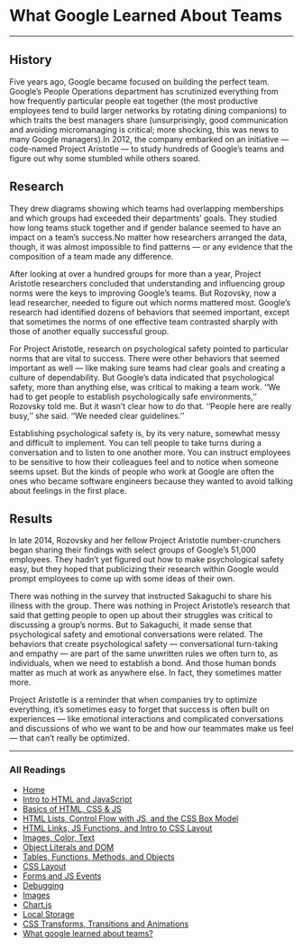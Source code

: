 # What Google Learned About Teams

***

## History

Five years ago, Google became focused on building the perfect team. Google’s People Operations department has scrutinized everything from how frequently particular people eat together (the most productive employees tend to build larger networks by rotating dining companions) to which traits the best managers share (unsurprisingly, good communication and avoiding micromanaging is critical; more shocking, this was news to many Google managers).In 2012, the company embarked on an initiative — code-named Project Aristotle — to study hundreds of Google’s teams and figure out why some stumbled while others soared.

## Research

They drew diagrams showing which teams had overlapping memberships and which groups had exceeded their departments’ goals. They studied how long teams stuck together and if gender balance seemed to have an impact on a team’s success.No matter how researchers arranged the data, though, it was almost impossible to find patterns — or any evidence that the composition of a team made any difference.

After looking at over a hundred groups for more than a year, Project Aristotle researchers concluded that understanding and influencing group norms were the keys to improving Google’s teams. But Rozovsky, now a lead researcher, needed to figure out which norms mattered most. Google’s research had identified dozens of behaviors that seemed important, except that sometimes the norms of one effective team contrasted sharply with those of another equally successful group.

For Project Aristotle, research on psychological safety pointed to particular norms that are vital to success. There were other behaviors that seemed important as well — like making sure teams had clear goals and creating a culture of dependability. But Google’s data indicated that psychological safety, more than anything else, was critical to making a team work.
‘‘We had to get people to establish psychologically safe environments,’’ Rozovsky told me. But it wasn’t clear how to do that. ‘‘People here are really busy,’’ she said. ‘‘We needed clear guidelines.’’

 Establishing psychological safety is, by its very nature, somewhat messy and difficult to implement. You can tell people to take turns during a conversation and to listen to one another more. You can instruct employees to be sensitive to how their colleagues feel and to notice when someone seems upset. But the kinds of people who work at Google are often the ones who became software engineers because they wanted to avoid talking about feelings in the first place.

## Results

In late 2014, Rozovsky and her fellow Project Aristotle number-crunchers began sharing their findings with select groups of Google’s 51,000 employees. They hadn’t yet figured out how to make psychological safety easy, but they hoped that publicizing their research within Google would prompt employees to come up with some ideas of their own.

There was nothing in the survey that instructed Sakaguchi to share his illness with the group. There was nothing in Project Aristotle’s research that said that getting people to open up about their struggles was critical to discussing a group’s norms. But to Sakaguchi, it made sense that psychological safety and emotional conversations were related. The behaviors that create psychological safety — conversational turn-taking and empathy — are part of the same unwritten rules we often turn to, as individuals, when we need to establish a bond. And those human bonds matter as much at work as anywhere else. In fact, they sometimes matter more.

Project Aristotle is a reminder that when companies try to optimize everything, it’s sometimes easy to forget that success is often built on experiences — like emotional interactions and complicated conversations and discussions of who we want to be and how our teammates make us feel — that can’t really be optimized.

***

### All Readings

* [Home](README.md)
* [Intro to HTML and JavaScript](class-01.md)
* [Basics of HTML, CSS & JS](class-02.md)
* [HTML Lists, Control Flow with JS, and the CSS Box Model](class-03.md)
* [HTML Links, JS Functions, and Intro to CSS Layout](class-04.md)
* [Images, Color, Text](class-05.md)
* [Object Literals and DOM](class-06.md)
* [Tables, Functions, Methods, and Objects](class-07.md)
* [CSS Layout](class-08.md)
* [Forms and JS Events](class-09.md)
* [Debugging](class-10.md)
* [Images](class-11.md)
* [Chart.js](class-12.md)
* [Local Storage](class-13.md)
* [CSS Transforms, Transitions and Animations](class-14a.md)
* [What google learned about teams?](class-14b.md)
